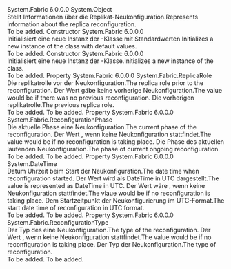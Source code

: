 <Type Name="ReconfigurationInformation" FullName="System.Fabric.ReconfigurationInformation">
  <TypeSignature Language="C#" Value="public sealed class ReconfigurationInformation" />
  <TypeSignature Language="ILAsm" Value=".class public auto ansi sealed beforefieldinit ReconfigurationInformation extends System.Object" />
  <TypeSignature Language="DocId" Value="T:System.Fabric.ReconfigurationInformation" />
  <TypeSignature Language="VB.NET" Value="Public NotInheritable Class ReconfigurationInformation" />
  <TypeSignature Language="F#" Value="type ReconfigurationInformation = class" />
  <AssemblyInfo>
    <AssemblyName>System.Fabric</AssemblyName>
    <AssemblyVersion>6.0.0.0</AssemblyVersion>
  </AssemblyInfo>
  <Base>
    <BaseTypeName>System.Object</BaseTypeName>
  </Base>
  <Interfaces />
  <Docs>
    <summary>
            <span data-ttu-id="ff3ea-101">Stellt Informationen über die Replikat-Neukonfiguration.</span><span class="sxs-lookup"><span data-stu-id="ff3ea-101">Represents information about the replica reconfiguration.</span></span>
            </summary>
    <remarks>To be added.</remarks>
  </Docs>
  <Members>
    <Member MemberName=".ctor">
      <MemberSignature Language="C#" Value="public ReconfigurationInformation ();" />
      <MemberSignature Language="ILAsm" Value=".method public hidebysig specialname rtspecialname instance void .ctor() cil managed" />
      <MemberSignature Language="DocId" Value="M:System.Fabric.ReconfigurationInformation.#ctor" />
      <MemberSignature Language="VB.NET" Value="Public Sub New ()" />
      <MemberType>Constructor</MemberType>
      <AssemblyInfo>
        <AssemblyName>System.Fabric</AssemblyName>
        <AssemblyVersion>6.0.0.0</AssemblyVersion>
      </AssemblyInfo>
      <Parameters />
      <Docs>
        <summary>
          <para><span data-ttu-id="ff3ea-102">Initialisiert eine neue Instanz der <see cref="T:System.Fabric.ReconfigurationInformation" />-Klasse mit Standardwerten.</span><span class="sxs-lookup"><span data-stu-id="ff3ea-102">Initializes a new instance of the <see cref="T:System.Fabric.ReconfigurationInformation" /> class with default values.</span></span></para>
        </summary>
        <remarks>To be added.</remarks>
      </Docs>
    </Member>
    <Member MemberName=".ctor">
      <MemberSignature Language="C#" Value="public ReconfigurationInformation (System.Fabric.ReplicaRole previousConfigurationRole, System.Fabric.ReconfigurationPhase reconfigurationPhase, System.Fabric.ReconfigurationType reconfigurationType, DateTime reconfigurationStartTimeUtc);" />
      <MemberSignature Language="ILAsm" Value=".method public hidebysig specialname rtspecialname instance void .ctor(valuetype System.Fabric.ReplicaRole previousConfigurationRole, valuetype System.Fabric.ReconfigurationPhase reconfigurationPhase, valuetype System.Fabric.ReconfigurationType reconfigurationType, valuetype System.DateTime reconfigurationStartTimeUtc) cil managed" />
      <MemberSignature Language="DocId" Value="M:System.Fabric.ReconfigurationInformation.#ctor(System.Fabric.ReplicaRole,System.Fabric.ReconfigurationPhase,System.Fabric.ReconfigurationType,System.DateTime)" />
      <MemberSignature Language="F#" Value="new System.Fabric.ReconfigurationInformation : System.Fabric.ReplicaRole * System.Fabric.ReconfigurationPhase * System.Fabric.ReconfigurationType * DateTime -&gt; System.Fabric.ReconfigurationInformation" Usage="new System.Fabric.ReconfigurationInformation (previousConfigurationRole, reconfigurationPhase, reconfigurationType, reconfigurationStartTimeUtc)" />
      <MemberType>Constructor</MemberType>
      <AssemblyInfo>
        <AssemblyName>System.Fabric</AssemblyName>
        <AssemblyVersion>6.0.0.0</AssemblyVersion>
      </AssemblyInfo>
      <Parameters>
        <Parameter Name="previousConfigurationRole" Type="System.Fabric.ReplicaRole" />
        <Parameter Name="reconfigurationPhase" Type="System.Fabric.ReconfigurationPhase" />
        <Parameter Name="reconfigurationType" Type="System.Fabric.ReconfigurationType" />
        <Parameter Name="reconfigurationStartTimeUtc" Type="System.DateTime" />
      </Parameters>
      <Docs>
        <param name="previousConfigurationRole"></param>
        <param name="reconfigurationPhase"></param>
        <param name="reconfigurationType"></param>
        <param name="reconfigurationStartTimeUtc"></param>
        <summary>
          <para><span data-ttu-id="ff3ea-103">Initialisiert eine neue Instanz der <see cref="T:System.Fabric.ReconfigurationInformation" />-Klasse.</span><span class="sxs-lookup"><span data-stu-id="ff3ea-103">Initializes a new instance of the <see cref="T:System.Fabric.ReconfigurationInformation" /> class.</span></span></para>
        </summary>
        <remarks>To be added.</remarks>
      </Docs>
    </Member>
    <Member MemberName="PreviousConfigurationRole">
      <MemberSignature Language="C#" Value="public System.Fabric.ReplicaRole PreviousConfigurationRole { get; }" />
      <MemberSignature Language="ILAsm" Value=".property instance valuetype System.Fabric.ReplicaRole PreviousConfigurationRole" />
      <MemberSignature Language="DocId" Value="P:System.Fabric.ReconfigurationInformation.PreviousConfigurationRole" />
      <MemberSignature Language="VB.NET" Value="Public ReadOnly Property PreviousConfigurationRole As ReplicaRole" />
      <MemberSignature Language="F#" Value="member this.PreviousConfigurationRole : System.Fabric.ReplicaRole" Usage="System.Fabric.ReconfigurationInformation.PreviousConfigurationRole" />
      <MemberType>Property</MemberType>
      <AssemblyInfo>
        <AssemblyName>System.Fabric</AssemblyName>
        <AssemblyVersion>6.0.0.0</AssemblyVersion>
      </AssemblyInfo>
      <ReturnValue>
        <ReturnType>System.Fabric.ReplicaRole</ReturnType>
      </ReturnValue>
      <Docs>
        <summary>
          <para><span data-ttu-id="ff3ea-104">Die replikatrolle vor der Neukonfiguration.</span><span class="sxs-lookup"><span data-stu-id="ff3ea-104">The replica role prior to the reconfiguration.</span></span> <span data-ttu-id="ff3ea-105">Der Wert <see cref="F:System.Fabric.ReplicaRole.Unknown" />gäbe keine vorherige Neukonfiguration.</span><span class="sxs-lookup"><span data-stu-id="ff3ea-105">The value would be <see cref="F:System.Fabric.ReplicaRole.Unknown" />if there was no previous reconfiguration.</span></span></para>
          <value><span data-ttu-id="ff3ea-106">Die vorherigen replikatrolle.</span><span class="sxs-lookup"><span data-stu-id="ff3ea-106">The previous replica role.</span></span></value>
        </summary>
        <value>To be added.</value>
        <remarks>To be added.</remarks>
      </Docs>
    </Member>
    <Member MemberName="ReconfigurationPhase">
      <MemberSignature Language="C#" Value="public System.Fabric.ReconfigurationPhase ReconfigurationPhase { get; }" />
      <MemberSignature Language="ILAsm" Value=".property instance valuetype System.Fabric.ReconfigurationPhase ReconfigurationPhase" />
      <MemberSignature Language="DocId" Value="P:System.Fabric.ReconfigurationInformation.ReconfigurationPhase" />
      <MemberSignature Language="VB.NET" Value="Public ReadOnly Property ReconfigurationPhase As ReconfigurationPhase" />
      <MemberSignature Language="F#" Value="member this.ReconfigurationPhase : System.Fabric.ReconfigurationPhase" Usage="System.Fabric.ReconfigurationInformation.ReconfigurationPhase" />
      <MemberType>Property</MemberType>
      <AssemblyInfo>
        <AssemblyName>System.Fabric</AssemblyName>
        <AssemblyVersion>6.0.0.0</AssemblyVersion>
      </AssemblyInfo>
      <ReturnValue>
        <ReturnType>System.Fabric.ReconfigurationPhase</ReturnType>
      </ReturnValue>
      <Docs>
        <summary>
          <para><span data-ttu-id="ff3ea-107">Die aktuelle Phase eine Neukonfiguration.</span><span class="sxs-lookup"><span data-stu-id="ff3ea-107">The current phase of the reconfiguration.</span></span> <span data-ttu-id="ff3ea-108">Der Wert <see cref="F:System.Fabric.ReconfigurationPhase.None" /> , wenn keine Neukonfiguration stattfindet.</span><span class="sxs-lookup"><span data-stu-id="ff3ea-108">The value would be <see cref="F:System.Fabric.ReconfigurationPhase.None" /> if no reconfiguration is taking place.</span></span></para>
          <value><span data-ttu-id="ff3ea-109">Die Phase des aktuellen laufenden Neukonfiguration.</span><span class="sxs-lookup"><span data-stu-id="ff3ea-109">The phase of current ongoing reconfiguration.</span></span></value>
        </summary>
        <value>To be added.</value>
        <remarks>To be added.</remarks>
      </Docs>
    </Member>
    <Member MemberName="ReconfigurationStartTimeUtc">
      <MemberSignature Language="C#" Value="public DateTime ReconfigurationStartTimeUtc { get; }" />
      <MemberSignature Language="ILAsm" Value=".property instance valuetype System.DateTime ReconfigurationStartTimeUtc" />
      <MemberSignature Language="DocId" Value="P:System.Fabric.ReconfigurationInformation.ReconfigurationStartTimeUtc" />
      <MemberSignature Language="VB.NET" Value="Public ReadOnly Property ReconfigurationStartTimeUtc As DateTime" />
      <MemberSignature Language="F#" Value="member this.ReconfigurationStartTimeUtc : DateTime" Usage="System.Fabric.ReconfigurationInformation.ReconfigurationStartTimeUtc" />
      <MemberType>Property</MemberType>
      <AssemblyInfo>
        <AssemblyName>System.Fabric</AssemblyName>
        <AssemblyVersion>6.0.0.0</AssemblyVersion>
      </AssemblyInfo>
      <ReturnValue>
        <ReturnType>System.DateTime</ReturnType>
      </ReturnValue>
      <Docs>
        <summary>
          <param><span data-ttu-id="ff3ea-110">Datum Uhrzeit beim Start der Neukonfiguration.</span><span class="sxs-lookup"><span data-stu-id="ff3ea-110">The date time when reconfiguration started.</span></span> <span data-ttu-id="ff3ea-111">Der Wert wird als DateTime in UTC dargestellt.</span><span class="sxs-lookup"><span data-stu-id="ff3ea-111">The value is represented as DateTime in UTC.</span></span> <span data-ttu-id="ff3ea-112">Der Wert wäre <see cref="F:System.DateTime.MinValue" /> , wenn keine Neukonfiguration stattfindet.</span><span class="sxs-lookup"><span data-stu-id="ff3ea-112">The vlaue would be <see cref="F:System.DateTime.MinValue" /> if no reconfiguration is taking place.</span></span></param>
          <value><span data-ttu-id="ff3ea-113">Dem Startzeitpunkt der Neukonfigurierung im UTC-Format.</span><span class="sxs-lookup"><span data-stu-id="ff3ea-113">The start date time of reconfiguration in UTC format.</span></span></value>
        </summary>
        <value>To be added.</value>
        <remarks>To be added.</remarks>
      </Docs>
    </Member>
    <Member MemberName="ReconfigurationType">
      <MemberSignature Language="C#" Value="public System.Fabric.ReconfigurationType ReconfigurationType { get; }" />
      <MemberSignature Language="ILAsm" Value=".property instance valuetype System.Fabric.ReconfigurationType ReconfigurationType" />
      <MemberSignature Language="DocId" Value="P:System.Fabric.ReconfigurationInformation.ReconfigurationType" />
      <MemberSignature Language="VB.NET" Value="Public ReadOnly Property ReconfigurationType As ReconfigurationType" />
      <MemberSignature Language="F#" Value="member this.ReconfigurationType : System.Fabric.ReconfigurationType" Usage="System.Fabric.ReconfigurationInformation.ReconfigurationType" />
      <MemberType>Property</MemberType>
      <AssemblyInfo>
        <AssemblyName>System.Fabric</AssemblyName>
        <AssemblyVersion>6.0.0.0</AssemblyVersion>
      </AssemblyInfo>
      <ReturnValue>
        <ReturnType>System.Fabric.ReconfigurationType</ReturnType>
      </ReturnValue>
      <Docs>
        <summary>
          <param><span data-ttu-id="ff3ea-114">Der Typ des eine Neukonfiguration.</span><span class="sxs-lookup"><span data-stu-id="ff3ea-114">The type of the reconfiguration.</span></span> <span data-ttu-id="ff3ea-115">Der Wert <see cref="F:System.Fabric.ReconfigurationType.None" /> , wenn keine Neukonfiguration stattfindet.</span><span class="sxs-lookup"><span data-stu-id="ff3ea-115">The value would be <see cref="F:System.Fabric.ReconfigurationType.None" /> if no reconfiguration is taking place.</span></span></param>
          <value><span data-ttu-id="ff3ea-116">Der Typ der Neukonfiguration.</span><span class="sxs-lookup"><span data-stu-id="ff3ea-116">The type of reconfiguration.</span></span></value>
        </summary>
        <value>To be added.</value>
        <remarks>To be added.</remarks>
      </Docs>
    </Member>
  </Members>
</Type>